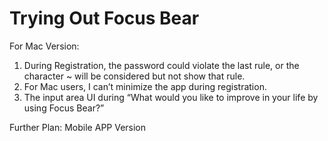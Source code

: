 # Trying Out Focus Bear

For Mac Version:

1. During Registration, the password could violate the last rule, or the
   character ~ will be considered but not show that rule.
2. For Mac users, I can’t minimize the app during registration.
3. The input area UI during “What would you like to improve in your life by
   using Focus Bear?”

Further Plan: Mobile APP Version
